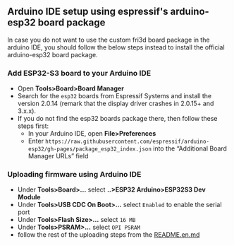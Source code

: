 ## Arduino IDE setup using espressif's arduino-esp32 board package
In case you do not want to use the custom fri3d board package in the arduino IDE, you should follow the below steps instead to install the official arduino-esp32 board package.

### Add ESP32-S3 board to your Arduino IDE

* Open **Tools>Board>Board Manager**
* Search for the `esp32` boards from Espressif Systems and install the version 2.0.14 (remark that the display driver crashes in 2.0.15+ and 3.x.x).
* If you do not find the esp32 boards package there, then follow these steps first: 
  * In your Arduino IDE, open **File>Preferences**
  * Enter `https://raw.githubusercontent.com/espressif/arduino-esp32/gh-pages/package_esp32_index.json` into the “Additional Board Manager URLs” field


### Uploading firmware using Arduino IDE
* Under **Tools>Board>...** select **..>ESP32 Arduino>ESP32S3 Dev Module**
* Under **Tools>USB CDC On Boot>...** select `Enabled` to enable the serial port
* Under **Tools>Flash Size>...** select `16 MB`
* Under **Tools>PSRAM>...** select `OPI PSRAM`
* follow the rest of the uploading steps from the [README.en.md](./README.en.md)
